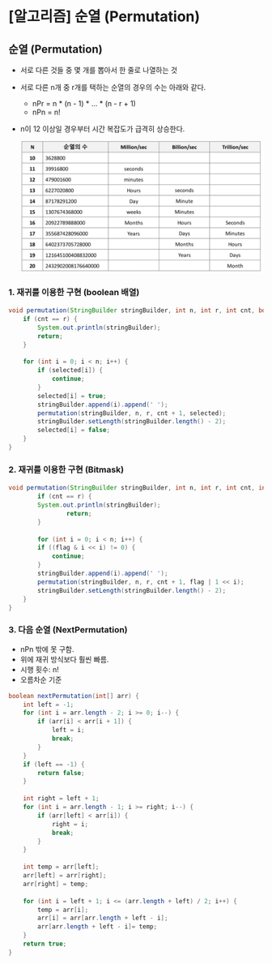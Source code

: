 # [알고리즘] 순열 (Permutation)

## 순열 (Permutation)

- 서로 다른 것들 중 몇 개를 뽑아서 한 줄로 나열하는 것
- 서로 다른 n개 중 r개를 택하는 순열의 경우의 수는 아래와 같다.
    - nPr = n * (n - 1) * ... * (n - r + 1)
    - nPn = n!
- n이 12 이상일 경우부터 시간 복잡도가 급격히 상승한다.
    
    ![Untitled](./../../assets/img/posts/알고리즘/%EC%88%9C%EC%97%B4/001.png)
    

### 1. 재귀를 이용한 구현 (boolean 배열)

```java
void permutation(StringBuilder stringBuilder, int n, int r, int cnt, boolean[] selected) {
    if (cnt == r) {
        System.out.println(stringBuilder);
        return;
    }

    for (int i = 0; i < n; i++) {
        if (selected[i]) {
            continue;
        }
        selected[i] = true;
        stringBuilder.append(i).append(' ');
        permutation(stringBuilder, n, r, cnt + 1, selected);
        stringBuilder.setLength(stringBuilder.length() - 2);
        selected[i] = false;
    }
}
```

### 2. 재귀를 이용한 구현 (Bitmask)

```java
void permutation(StringBuilder stringBuilder, int n, int r, int cnt, int flag) {
		if (cnt == r) {
        System.out.println(stringBuilder);
				return;
		}

		for (int i = 0; i < n; i++) {
        if ((flag & i << i) != 0) {
            continue;
        }
        stringBuilder.append(i).append(' ');
        permutation(stringBuilder, n, r, cnt + 1, flag | 1 << i);
        stringBuilder.setLength(stringBuilder.length() - 2);
    }
}
```

### 3. 다음 순열 (NextPermutation)

- nPn 밖에 못 구함.
- 위에 재귀 방식보다 훨씬 빠름.
- 시행 횟수: n!
- 오름차순 기준
```java
boolean nextPermutation(int[] arr) {
    int left = -1;
    for (int i = arr.length - 2; i >= 0; i--) {
        if (arr[i] < arr[i + 1]) {
            left = i;
            break;
        }
    }
    if (left == -1) {
        return false;
    }

    int right = left + 1;
    for (int i = arr.length - 1; i >= right; i--) {
        if (arr[left] < arr[i]) {
            right = i;
            break;
        }
    }

    int temp = arr[left];
    arr[left] = arr[right];
    arr[right] = temp;

    for (int i = left + 1; i <= (arr.length + left) / 2; i++) {
        temp = arr[i];
        arr[i] = arr[arr.length + left - i];
        arr[arr.length + left - i]= temp;
    }
    return true;
}
```